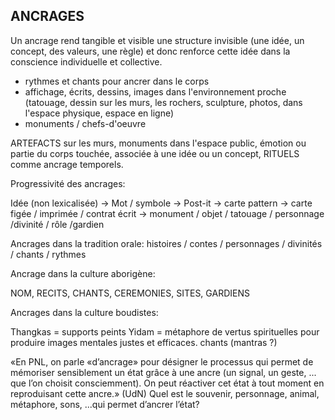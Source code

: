 ## ANCRAGES



Un ancrage rend tangible et visible une structure invisible (une idée, un concept, des valeurs, une règle) et donc renforce cette idée dans la conscience individuelle et collective.

- rythmes et chants pour ancrer dans le corps
- affichage, écrits, dessins, images dans l'environnement proche (tatouage,  dessin sur les murs, les rochers, sculpture, photos, dans l'espace physique, espace en ligne)
- monuments / chefs-d'oeuvre

ARTEFACTS sur les murs, monuments dans l'espace public, émotion ou partie du corps touchée, associée à une idée ou un concept, RITUELS comme ancrage temporels.

Progressivité des ancrages:

Idée (non lexicalisée) -> Mot / symbole -> Post-it -> carte pattern -> carte figée / imprimée / contrat écrit -> monument / objet / tatouage / personnage /divinité / rôle /gardien

Ancrages dans la tradition orale: histoires / contes / personnages / divinités / chants / rythmes


Ancrage dans la culture aborigène:

NOM, RECITS, CHANTS, CEREMONIES, SITES, GARDIENS

Ancrages dans la culture boudistes:

Thangkas = supports peints
Yidam = métaphore de vertus spirituelles pour produire images mentales justes et efficaces.
chants (mantras ?)

«En PNL, on parle «d’ancrage» pour désigner le processus qui permet de mémoriser sensiblement un état grâce à une ancre (un signal, un geste, ... que l’on choisit consciemment). On peut réactiver cet état à tout moment en reproduisant cette ancre.» (UdN) Quel est le souvenir, personnage, animal, métaphore, sons, ...qui permet d’ancrer
l’état? 
